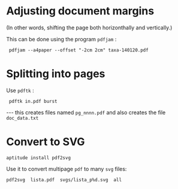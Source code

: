 Adjusting document margins
==========================

(In other words, shifting the page both horizonthally and vertically.)

This can be done using the program `pdfjam` :

     pdfjam --a4paper --offset "-2cm 2cm" taxa-140120.pdf


Splitting into pages
====================

Use `pdftk` :

     pdftk in.pdf burst

--- this creates files named `pg_nnnn.pdf` and also creates the file `doc_data.txt`

Convert to SVG
==============

    aptitude install pdf2svg

Use it to convert multipage `pdf` to many `svg` files:

    pdf2svg  lista.pdf  svgs/lista_p%d.svg  all


